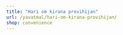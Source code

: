 ```yaml
---
title: "Hari om kirana provihijan"
url: /yavatmal/hari-om-kirana-provihijan/
shop: convenience
---
```

